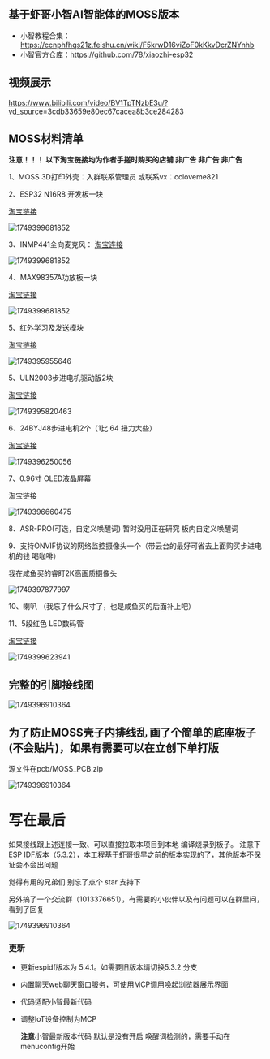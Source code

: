 ## 基于虾哥小智AI智能体的MOSS版本

- 小智教程合集：https://ccnphfhqs21z.feishu.cn/wiki/F5krwD16viZoF0kKkvDcrZNYnhb
- 小智官方仓库：https://github.com/78/xiaozhi-esp32

## 视频展示

https://www.bilibili.com/video/BV1TpTNzbE3u/?vd_source=3cdb33659e80ec67cacea8b3ce284283

## MOSS材料清单

**注意！！！ 以下淘宝链接均为作者手搓时购买的店铺 非广告 非广告 非广告**

1、MOSS 3D打印外壳：入群联系管理员 或联系vx：ccloveme821

2、ESP32 N16R8  开发板一块

[淘宝链接](https://item.taobao.com/item.htm?id=718248966902&pisk=gmy_sM9zfreFcrMvcfjedxAN6FkX1MWPHniYqopwDAHtGKEaPmJqg1mXh2ZRjV5csrNQkycZWqlqhmar-lJVjlSfhoE-WxPZ7mUUlyAa7-u48tZuPfJaD--gtzrJQR5i3KMinxQPzTWyjlDmHjmX_NTGp0mV3FHxkADpzVtNwTWzjktZXgrdU-JHV-i6MKUx62pKq2LvHqUx9pnmJdnvBmLdA20pBEHxHknKjc9vkrptpHnj2EKtDmBLvmgKkx3TkkII023x1D8I01iYfG5AUgdv2iZjRKpYdDQmql9ynDetf2g7XR_N7ims14EtRNBuQrlb5fwFCUm_9uanfrXkIAhb67HTha6spuVUWDaAPIgLNR2jaR_WZVeiozMTOwpsHAm7cbPFDQgUMk2IOR1ymD2aDRcreTYtuWr7hmwco9a7XPN-wRL14Z9rPA7DGHGkhDgPAMODiFyKsxTbv7VK6DmOUMsBRIctxDi33MO6ifnnXZsCAeOc.&spm=tbpc.boughtlist.suborder_itemtitle.1.5b0e2e8dKPT47R "淘宝链接")

![1749399681852](image/README/1749399681852.png)

3、INMP441全向麦克风：
[淘宝连接](https://item.taobao.com/item.htm?id=828386379455&pisk=g718sctGer3R89fJoaymxZvtyZ4D9-bPug7stHxodiIAvN3lEpxHdBINXpG3UQvp9itcZ3bkNe9CxG6kVTxn96IV2bcHNMVpANW483YlZ2LChghhEaxlH2dPiTcHquRdRGALjlVgsa7yaBZgjwJLOnd6P4gSxH_XGBYdnaMo5a7yTHgmARXfz2Cgbd0WRHavGeTtNBTBFIavJFKBO39IcxT6cBOBVX_fle8sA4tIOr3XJUGSAetScSTwWYOBFM_bke-XPBOI1QzJ04T-9Ovv0DGxKols1sLJeHhHoXL5gfvvfeKjOlsMyc-1PnhIOhpMnZ7CAkhH1OSA9dsg9jRlWtOXytUIh39OFgYVv5hWVsQ5N3f7mbx5aZ6GtiaIOHBfCdX1PoDvkt_lMKf_XXpPhgWwp6q0_QXGS6J1N7nwmd8dXQ6YcbI14UCG6LOojhLnFrUxLvJWujWTUraVo-16kh4WFvkeKE8vjrEsdviDuEKgPEkELpYV.&spm=tbpc.boughtlist.suborder_itemtitle.1.5b0e2e8dKPT47R "淘宝连接")

![1749399681852](image/README/1749395500595.png)

4、MAX98357A功放板一块

[淘宝链接](https://item.taobao.com/item.htm?id=836587547562&pisk=g5ua_5187rDC5-wTj2aVL-FVAhzTCrJWnqwbijc01R2MD5TcujluGCpv6DPmhvdv6PG03xkQpZNXXKQqLAGoflMjf-V0Kvc15-TT0xlSex_XWcNcuvGYmxgqMZPmixdThCKI6fUYoL9SuUGt62rf1V0NjyXn9760iHZGbel6OL9WPE-GtrJwFxOiqOt3a740sRVgtBP_wG40m5cHTSVfIibinBRUi520nr2cteV8srX0ISbht7VPoOVgikAUMJV0ix4DTy2LifFinAQULlAYI5FNmHS3t8cgLZbPwyZMBjSfqgqUsk0c4JQ0O2Pab8ciz9BgVSoozlHkdGwi4mMzNATh7YliQ0qoS9vUkXir37uMZgyqBX0_xVAf2WUxj04iuLWi9uun5PneUawovj04xfpP2WimNViqCpQ0C0lnLugCdaan7AugYzjzLtFH5e3xbtj4jWFUFBRFz4VQjxRT_qsADk-LT8OJwiIYj8_fbV3ODiEesWyWwQC..&spm=tbpc.boughtlist.suborder_itemtitle.1.5b0e2e8dKPT47R "淘宝链接")

![1749399681852](image/README/1749395865975.png)

5、红外学习及发送模块

[淘宝链接](https://item.taobao.com/item.htm?id=758119858232&pisk=gcjU_kMvY3f1VhRp-Gtr_Qpr5y-pG3PbZgOWETXkdBA3ypZo4TWDFJF8pNJlN1e8pH6ka_566097J7nP_66cRe15RQvks1XIAQZpz_WfM_i7vw9o416Jr_sPe0JlE_epNJU1p9KJqSNf4o6dpG8SdMjE-VvGBL9HEPTn8lWQCSNbcuznI3PUG_whSrUM3KxkKBvHIRJDU4xkrpXgQLvSt4mhZRywEpAkZ3AoIlvvK3cHK0xMjp9n-bYktF2weC0n-_xuQhA9Efp5Z6nw_e2JtppErle9KIXH_0mqHH8n_O3Sr4AyKFIoCCnkCGJe8IXh0fhHlL7c0eC012Ohua12h6ZiYsWhTZYcxfVw2O_VaKS3nqRP9OjBSM2SkdKR-Zxh4SlhBESGAHQagmOcWTjyS9Fqkd_lhM_PO5nkOZWG_Ess1mtGY6SH7njrzbpgAlIR8b0y-dpwGRyZ0iv6-_ypLgg-yFz9QIwYH43J-IiS8MIKy4LaKdRbH-C..&spm=tbpc.boughtlist.suborder_itemtitle.1.5b0e2e8dKPT47R "淘宝链接")

![1749395955646](image/README/1749395955646.png)

5、ULN2003步进电机驱动版2块

[淘宝链接](https://item.taobao.com/item.htm?id=39788815912&pisk=gkuusa_yP-61IF9YDqaWbDShMmKxozaI8vQLpyee0-yXOgIJNkPEtv0K2XyL-vDnK8EeFz3nnfGpN2d7zeVEBx4Kw8eKnBD-OwpWAzQFKYGwFbepN22UnYk3AQwLLJDKT0dvWFhSNyaEKdL9WmZ-wJMlaayyTtPL_IFyG08EbyaeBpjA8uTgRYoS_USP0SybtaSzLvWVgWy4TgzEL-r4_5Bz8vkU3sPQTJ7F8gPVg-NCaT7F8sz467VzTvzeirPT3JzU4vlq6fIzB2oZuK3u9eba2eMgZu2Za8l8ZqSgAgMUnIRmrmAYCbSC8wu0Zu0qf8KWAyorwxqtqdbuWbosd5kPULVmrf0nbx8Arycqb24quK5YUcGm-z3y9UzqrY0zmv5dDuosecrmkLbbQmlm9omXOgeKfWkQf2p1P8lE1ViTSef3icc4ogJh0GJXXwN29qSCAuPbiR3bgUYr7pdomIAcXXZzG5w9iIjCwO_FPRdDiGHz4SN_B&spm=tbpc.boughtlist.suborder_itemtitle.1.5b0e2e8dKPT47R "淘宝链接")

![1749395820463](image/README/1749395820463.png)

6、24BYJ48步进电机2个（1比 64 扭力大些）

[淘宝链接](https://item.taobao.com/item.htm?id=800157919463&pisk=ge14OTgpgCj51h-vn_OZ4hLZF-RvqCrQj1t6SNbMlnx0BENi_N7H5rETkT8GfgUTkI_MbGSW2fT_HlhN4i_hhKs1hhYMqgbjGhNvQG7CvGG_MtTi_g_9IG1NWf8GSGUvfre5kZd9skZC_W_Ak_JslsfwnQYkRacDoE2WZx-fuJqQOW_znEd1rk1_oJS2ueGMsKxmZUxJJcccjdclr3L9SmYiizzy2FnMjCAMr4YX-cAisCbkZeTKoEDDjYxk2FAMohjGrz86qhcMQGjxa3J0WnYvuAmEgnKho3liT2QXnWbICYkruE9kvL2m6fU9uK-ho3r09ss6QiJVNSopuTbF2EST9jdDQtXHi1rUgQbdFiYPjkkwq95A_p14YvKcMhIeiTrogCAv8NJCFPDeVObRaL54dVLRGNfvdBVKmh65818N6lFPYZjVKpfm0g8EXUVbw1BqjAJDyU-QzzlFtU9cbrLV1AH9U8LyAyUKBApDAfMVMsHtBLzDzHaLJ&spm=tbpc.boughtlist.suborder_itemtitle.1.5b0e2e8dKPT47R "淘宝链接")

![1749396250056](image/README/1749396250056.png)

7、0.96寸 OLED液晶屏幕

[淘宝链接](https://item.taobao.com/item.htm?id=807952089145&pisk=gfgT_G2oXBC9y_uTtf-hnXqR6XA3hHcZTAl5o-2GcvHKHbCijo20crHreo_DbPqYkvwnSRcg5SZjnYigCc2ckqHEBNb05xYYhboegRViSsFjAAQmjf2ivsUZ-cb0IdzxGY4vELYkrfla7r9kEjrvlJU761s1nS_CArVxxfsGNflau-1hh3mI_s3kdYCbG-OLRSNRlrZ_lMGQLSj_hxw_A9N8arajhR1IOSPflts_h6OL_S6115ZjO6NgMZsshrOKOJPbl5MblfCM6J5_6ZnuvJWfJQIM7FuL6leAoY_YBqbu18wTdZJPcWEOjfwdlZgKD72438LddJcjamZKkF7guXm-HmMBGZwxA7H8ZAYCWriIp4ESTLQaBDMZkPqyksFK2XMtSrKR_W0tO4rx7dQQBvlIqPuWLZHStb0aYqpRd-ogayNtvIsQCosze408fPXueSj69BIV0lNF80KwOBlHA4NLECZ10ir0TWek9Lsfc9VU98A_TiS4mW5..&spm=tbpc.boughtlist.suborder_itemtitle.1.5b0e2e8dKPT47R "淘宝链接")

![1749396660475](image/README/1749396660475.png)

8、ASR-PRO(可选，自定义唤醒词) 暂时没用正在研究 板内自定义唤醒词

9、支持ONVIF协议的网络监控摄像头一个（带云台的最好可省去上面购买步进电机的钱 喝咖啡）

我在咸鱼买的睿盯2K高画质摄像头

![1749397877997](image/README/1749397877997.png)

10、喇叭 （我忘了什么尺寸了，也是咸鱼买的后面补上吧）

11、5段红色 LED数码管

[淘宝链接](https://item.taobao.com/item.htm?id=859938456982&pisk=g33z9CfTzyDXOZy8qqaF3JFFc3z8GyJ6K2wQtXc3N82kv7Th8XlgOQppwmPndxdpwzG3LvkbHwNB2pQE3YGiVuMIVJV3nxc5PJT8YvlsBv_By0Nh8xGLxvgE9wPntvd8dQKjwbUL-d9s8FG-wqrCN40Uqjq09jVhxgxbogySahv65FG2q7UIidgBZ1Y8Z5_3-u2loS2YTgjhqvqcoWecrWbuttA4H-blKy4niSV8awXnKwbDo7NdKwVutEf0T-23-W2Hgj2YTy2nsLkneZy4qBeuw7SHxT6_Qb2V-w0kJj2w_SVYqqkUqRZctNbM97rzIb22EF3Sdkkz4qTPB7om_xFrpFQ8rkoojz0eQUzm6mMugvvNY-mZy2rszdSTE4eKQzm2naz3y5lUfmOhb-inMqrqzh1LM4GnylaMWT2IcfuUT2ppuAloUcqirTSzU9FDPE3K49jUqSF4CIRV7VVbqvR8a2sdvo-YgRO96MILqR_C443RvME2ZSy66CC..&spm=tbpc.boughtlist.suborder_itemtitle.1.5b0e2e8dKPT47R&skuId=5674830593305 "淘宝链接")

![1749399623941](image/README/1749399623941.png)

## 完整的引脚接线图

![1749396910364](https://s21.ax1x.com/2025/06/09/pVFKIiV.md.png)

## 为了防止MOSS壳子内排线乱 画了个简单的底座板子(不会贴片)，如果有需要可以在立创下单打版

源文件在pcb/MOSS_PCB.zip

![1749396910364](image/README/1749396910364.png)

# 写在最后

如果接线跟上述连接一致、可以直接拉取本项目到本地 编译烧录到板子。
注意下 ESP IDF版本（5.3.2），本工程基于虾哥很早之前的版本实现的了，其他版本不保证会不会出问题

觉得有用的兄弟们 别忘了点个 star 支持下

另外搞了一个交流群（1013376651），有需要的小伙伴以及有问题可以在群里问，看到了回复

![1749396910364](image/README/1749397578142.png)

### 更新

- 更新espidf版本为 5.4.1。如需要旧版本请切换5.3.2 分支
- 内置聊天web聊天窗口服务，可使用MCP调用唤起浏览器展示界面
- 代码适配小智最新代码
- 调整IoT设备控制为MCP

  **注意**小智最新版本代码 默认是没有开启 唤醒词检测的，需要手动在menuconfig开始
